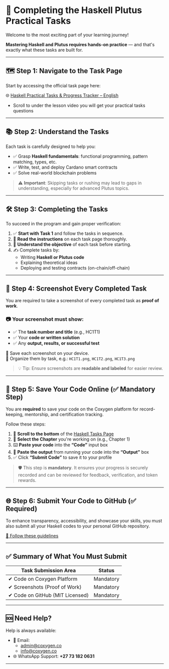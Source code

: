 # 🧪 Completing the Haskell Plutus Practical Tasks

Welcome to the most exciting part of your learning journey!

**Mastering Haskell and Plutus requires hands-on practice** — and that's exactly what these tasks are built for.


---

## 🗺️ Step 1: Navigate to the Task Page

Start by accessing the official task page here:

 🌐 [Haskell Practical Tasks & Progress Tracker – English](https://coxygen.co/universities-test/haskell-lessons-english.php)
 
 - Scroll to under the lesson video you will get your practical tasks questions


---

## 📚 Step 2: Understand the Tasks

Each task is carefully designed to help you:

- ✅ Grasp **Haskell fundamentals**: functional programming, pattern matching, types, etc.
- ✅ Write, test, and deploy Cardano smart contracts
- ✅ Solve real-world blockchain problems

> ⚠️ **Important**: Skipping tasks or rushing may lead to gaps in understanding, especially for advanced Plutus topics.

---

## 🛠️ Step 3: Completing the Tasks

To succeed in the program and gain proper verification:

1. ✅ **Start with Task 1** and follow the tasks in sequence.
2. 📖 **Read the instructions** on each task page thoroughly.
3. 🧠 **Understand the objective** of each task before starting.
4. ✍️ Complete tasks by:
   - Writing **Haskell or Plutus code**
   - Explaining theoretical ideas
   - Deploying and testing contracts (on-chain/off-chain)

---

## 📸 Step 4: Screenshot Every Completed Task

You are required to take a screenshot of every completed task as **proof of work**.

### 📷 Your screenshot must show:

- ✅ The **task number and title** (e.g., HC1T1)
- ✅ Your **code or written solution**
- ✅ Any **output, results, or successful test**

💾 Save each screenshot on your device.  
📂 Organize them by task, e.g.: `HC1T1.png`, `HC1T2.png`, `HC1T3.png`

> 💡 Tip: Ensure screenshots are **readable and labeled** for easier review.

---

## 💾 Step 5: Save Your Code Online (✅ Mandatory Step)

You are **required** to save your code on the Coxygen platform for record-keeping, mentorship, and certification tracking.

Follow these steps:

1. 🔽 **Scroll to the bottom** of the [Haskell Tasks Page](https://coxygen.co/universities-test/haskell.php)
2. 📘 **Select the Chapter** you're working on (e.g., Chapter 1)
3. ⌨️ **Paste your code** into the **“Code”** input box
4. 🧾 **Paste the output** from running your code into the **“Output”** box
5. ✅ Click **“Submit Code”** to save it to your profile

> 🛡️ This step is **mandatory**. It ensures your progress is securely recorded and can be reviewed for feedback, verification, and token rewards.


---


## 🌐 Step 6: Submit Your Code to GitHub (✅ Required)
To enhance transparency, accessibility, and showcase your skills, you must also submit all your Haskell codes to your personal GitHub repository.

[📁 Follow these guidelines](github.md)

--- 

## ✅ Summary of What You Must Submit

| Task Submission Area              | Status     |
|----------------------------------|------------|
| ✔ Code on Coxygen Platform       | Mandatory  |
| ✔ Screenshots (Proof of Work)    | Mandatory  |
| ✔ Code on GitHub (MIT Licensed)  | Mandatory  |

---

## 🆘 Need Help?

Help is always available:

- 📧 Email:
  - [admin@coxygen.co](mailto:admin@coxygen.co)
  - [info@coxygen.co](mailto:info@coxygen.co)
- 🌐 WhatsApp Support: **+27 73 182 0631**

---





